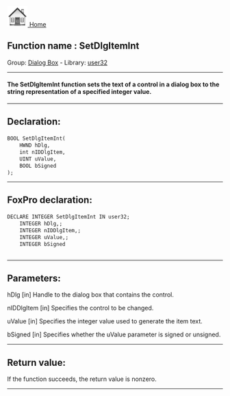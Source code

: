 [<img src="../../images/home.png"> Home ](https://github.com/VFPX/Win32API)  

## Function name : SetDlgItemInt
Group: [Dialog Box](../../functions_group.md#Dialog_Box)  -  Library: [user32](../../libraries.md#user32)  
***  


#### The SetDlgItemInt function sets the text of a control in a dialog box to the string representation of a specified integer value. 
***  


## Declaration:
```foxpro  
BOOL SetDlgItemInt(
	HWND hDlg,
	int nIDDlgItem,
	UINT uValue,
	BOOL bSigned
);  
```  
***  


## FoxPro declaration:
```foxpro  
DECLARE INTEGER SetDlgItemInt IN user32;
	INTEGER hDlg,;
	INTEGER nIDDlgItem,;
	INTEGER uValue,;
	INTEGER bSigned
  
```  
***  


## Parameters:
hDlg
[in] Handle to the dialog box that contains the control. 

nIDDlgItem
[in] Specifies the control to be changed. 

uValue
[in] Specifies the integer value used to generate the item text. 

bSigned
[in] Specifies whether the uValue parameter is signed or unsigned.  
***  


## Return value:
If the function succeeds, the return value is nonzero.  
***  

